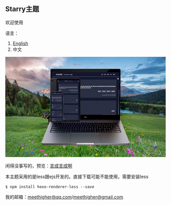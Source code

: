 ## Starry主题

欢迎使用

语言：

1. [English](https://github.com/meethigher/hexo-theme-starry)
2. 中文

![Starry](Starry.png)

闲得没事写的，预览：[言成言成啊](https://meethigher.top/)

本主题采用的是less跟ejs开发的。直接下载可能不能使用，需要安装less

```npm
$ npm install hexo-renderer-less --save
```

 我的邮箱：meethigher@qq.com/meethigher@gmail.com



